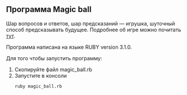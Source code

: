 ## Программа Magic ball 

Шар вопросов и ответов, шар предсказаний — игрушка, шуточный способ предсказывать будущее.
Подробнее об игре можно почитать <a href="https://ru.wikipedia.org/wiki/Magic_8_ball" title="тут">тут</a>.

Программа написана на языке  RUBY version 3.1.0. 

Для того чтобы запустить программу: 
1. Скопируйте файл magic_ball.rb
2. Запустите в консоли
   ```
   ruby magic_ball.rb
   ```
